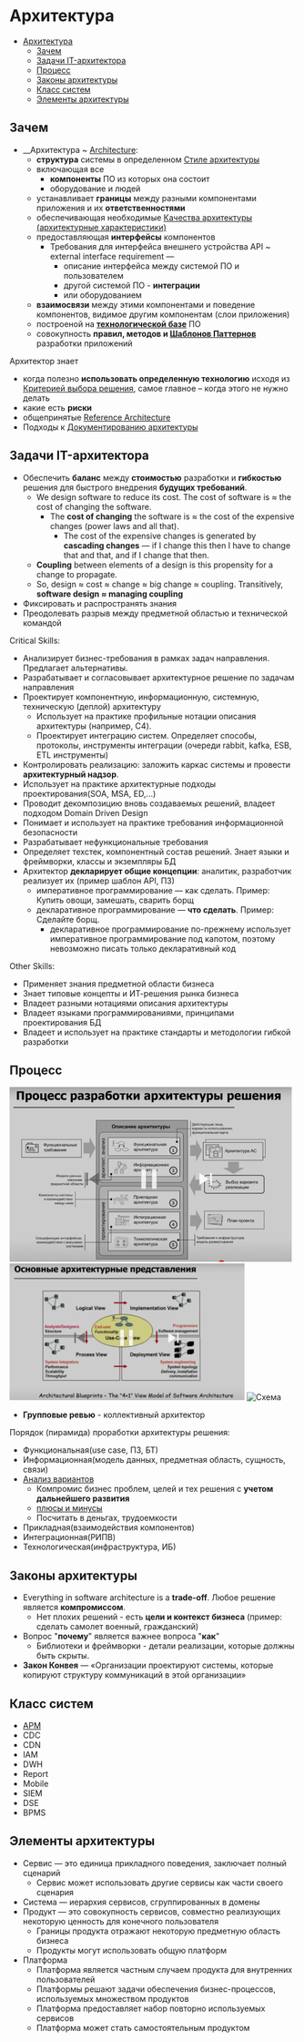 # Архитектура

- [Архитектура](#архитектура)
  - [Зачем](#зачем)
  - [Задачи IT-архитектора](#задачи-it-архитектора)
  - [Процесс](#процесс)
  - [Законы архитектуры](#законы-архитектуры)
  - [Класс систем](#класс-систем)
  - [Элементы архитектуры](#элементы-архитектуры)

## Зачем

- __Архитектура ~ [Architecture](https://docs.microsoft.com/ru-ru/azure/architecture/guide/):
  - __структура__ системы в определенном [Стиле архитектуры](arch.styles.md)
  - включающая все
    - __компоненты__ ПО из которых она состоит
    - оборудование и людей
  - устанавливает __границы__ между разными компонентами приложения и их __ответственностями__
  - обеспечивающая необходимые [Качества архитектуры (архитектурные характеристики)](arch.ability.md)
  - предоставляющая __интерфейсы__ компонентов
    - Требования для интерфейса внешнего устройства API ~ external interface requirement —
      - описание интерфейса между системой ПО и пользователем
      - другой системой ПО - __интеграции__
      - или оборудованием
  - __взаимосвязи__ между этими компонентами и поведение компонентов, видимое другим компонентам (слои приложения)
  - построеной на __[технологической базе](../technology/technology.md)__ ПО
  - совокупность __правил, методов и [Шаблонов Паттернов](patterns.md)__ разработки приложений

Архитектор знает

- когда полезно __использовать определенную технологию__ исходя из [Критерией выбора решения](arch.criteria.md), самое главное – когда этого не нужно делать
- какие есть __риски__
- общепринятые [Reference Architecture](arch.ref.md)
- Подходы к [Документированию архитектуры](pattern/pattern.docs.md)

## Задачи IT-архитектора

- Обеспечить __баланс__ между __стоимостью__ разработки и __гибкостью__ решения для быстрого внедрения __будущих требований__.
  - We design software to reduce its cost. The cost of software is ≈ the cost of changing the software.
    - The __cost of changing__ the software is ≈ the cost of the expensive changes (power laws and all that).
      - The cost of the expensive changes is generated by __cascading changes__ — if I change this then I have to change that and that, and if I change that then.
  - __Coupling__ between elements of a design is this propensity for a change to propagate.
  - So, design ≈ cost ≈ change ≈ big change ≈ coupling. Transitively, __software design ≈ managing coupling__
- Фиксировать и распространять знания
- Преодолевать разрыв между предметной областью и технической командой

Critical Skills:

- Анализирует бизнес-требования в рамках задач направления. Предлагает альтернативы.
- Разрабатывает и согласовывает архитектурное решение по задачам направления
- Проектирует компонентную, информационную, системную, техническую (деплой) архитектуру
  - Использует на практике профильные нотации описания архитектуры (например, C4).
  - Проектирует интеграцию систем. Определяет способы, протоколы, инструменты интеграции (очереди rabbit, kafka, ESB, ETL инструменты)
- Контролировать реализацию: заложить каркас системы и провести __архитектурный надзор__.
- Использует на практике архитектурные подходы проектирования(SOA, MSA, ED,...)
- Проводит декомпозицию вновь создаваемых решений, владеет подходом Domain Driven Design
- Понимает и иcпользует на практике требования информационной безопасности
- Разрабатывает нефункциональные требования
- Определяет техстек, компонентный состав решений. Знает языки и фреймворки, классы и экземпляры БД
- Архитектор __декларирует общие концепции__: аналитик, разработчик реализует их (пример шаблон API, ПЗ)
  - императивное программирование — как сделать. Пример: Купить овощи, замешать, сварить борщ
  - декларативное программирование — __что сделать__. Пример: Сделайте борщ.
    - декларативное программирование по-прежнему использует императивное программирование под капотом, поэтому невозможно писать только декларативный код

Other Skills:

- Применяет знания предметной области бизнеса
- Знает типовые концепты и ИТ-решения рынка бизнеса
- Владеет разными нотациями описания архитектуры
- Владеет языками программированиями, принципами проектирования БД
- Владеет и использует на практике стандарты и методологии гибкой разработки

## Процесс

![process](../img/arch/arch.process.png)
![view](../img/arch/arch.view.png)
![Схема](http://www.plantuml.com/plantuml/proxy?cache=no&src=https://raw.githubusercontent.com/daemon110282/daemon110282.github.io/master/arch/arch.puml)

- __Групповые ревью__ - коллективный архитектор

Порядок (пирамида) проработки архитектуры решения:

- Функциональная(use case, ПЗ, БТ)
- Информационная(модель данных, предметная область, сущность, связи)
- [Анализ вариантов](alternative.md)
  - Компромис бизнес проблем, целей и тех решения с __учетом дальнейшего развития__
  - [плюсы и минусы](https://docs.microsoft.com/ru-ru/azure/architecture/guide/architecture-styles/#consider-challenges-and-benefits)
  - Посчитать в деньгах, трудоемкости
- Прикладная(взаимодействия компонентов)
- Интеграционная(РИПВ)
- Технологическая(инфраструктура, ИБ)

## Законы архитектуры

- Everything in software architecture is a __trade-off__. Любое решение является __компромиссом__.
  - Нет плохих решений - есть __цели и контекст бизнеса__ (пример: сделать самолет военный, гражданский)
- Вопрос "__почему__" является важнее вопроса "__как__"
  - Библиотеки и фреймворки - детали реализации, которые должны быть скрыты.
- __Закон Конвея__ — «Организации проектируют системы, которые копируют структуру коммуникаций в этой организации»

## Класс систем

- [APM](system.class/apm.md)
- CDC
- CDN
- IAM
- DWH
- Report
- Mobile
- SIEM
- DSE
- BPMS

## Элементы архитектуры

- Сервис — это единица прикладного поведения, заключает полный сценарий
  - Сервис может использовать другие сервисы как части своего сценария
- Система — иерархия сервисов, сгруппированных в домены
- Продукт — это совокупность сервисов, совместно реализующих некоторую ценность для конечного пользователя
  - Границы продукта отражают некоторую предметную область бизнеса
  - Продукты могут использовать общую платформ
- Платформа
  - Платформа является частным случаем продукта для внутренних пользователей
  - Платформы решают задачи обеспечения бизнес-процессов, используемых множеством продуктов
  - Платформа предоставляет набор повторно используемых сервисов
  - Платформа может стать самостоятельным продуктом
